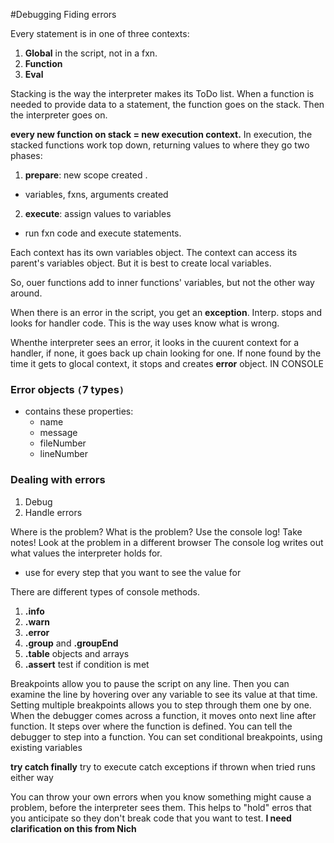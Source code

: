 #Debugging
Fiding errors

Every statement is in one of three contexts:
1. **Global** in the script, not in a fxn.
2. **Function** 
3. **Eval** 

Stacking is the way the interpreter makes its ToDo list. When a function is needed to provide data to a statement, the function goes on the stack. Then the interpreter goes on.

**every new function on stack = new execution context.**
In execution, the stacked functions work top down, returning values to where they go
two phases:
1. **prepare**: new scope created .
- variables, fxns, arguments created
2. **execute**: assign values to variables
- run fxn code and execute statements.

Each context has its own variables object. The context can access its parent's variables object. But it is best to create local variables.

So, ouer functions add to inner functions' variables, but not the other way around.

When there is an error in the script, you get an **exception**. Interp. stops and looks for handler code.
This is the way uses know what is wrong.

Whenthe interpreter sees an error, it looks in the cuurent context for a handler, if none, it goes back up chain looking for one. If none found by the time it gets to glocal context, it stops and creates **error** object. IN CONSOLE

### Error objects ```(```7 types```)```
- contains these properties:
  - name
  - message
  - fileNumber
  - lineNumber

### Dealing with errors
1. Debug
2. Handle errors 

Where is the problem?
What is the problem?
Use the console log!
Take notes!
Look at the problem in a different browser
The console log writes out what values the interpreter holds for.
- use for every step that you want to see the value for

There are different types of console methods.
1. **.info** 
2. **.warn** 
3. **.error** 
4. **.group** and **.groupEnd**
5. **.table** objects and arrays 
6. **.assert** test if condition is met

Breakpoints allow you to pause the script on any line. Then you can examine the line by hovering over any variable to see its value at that time.
Setting multiple breakpoints allows you to step through them one by one. When the debugger comes across a function, it moves onto next line after function. It steps over where the function is defined. You can tell the debugger to step into a function.
You can set conditional breakpoints, using existing variables

**try catch finally**
try to execute
catch exceptions if thrown when tried
runs either way

You can throw your own errors when you know something might cause a problem, before the interpreter sees them. This helps to "hold" erros that you anticipate so they don't break code that you want to test. 
**I need clarification on this from Nich**